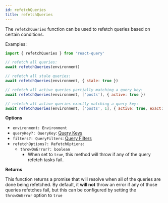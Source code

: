 ```yaml
---
id: refetchQueries
title: refetchQueries
---
```


The `refetchQueries` function can be used to refetch queries based on certain conditions.

Examples:

```js
import { refetchQueries } from 'react-query'

// refetch all queries:
await refetchQueries(environment)

// refetch all stale queries:
await refetchQueries(environment, { stale: true })

// refetch all active queries partially matching a query key:
await refetchQueries(environment, ['posts'], { active: true })

// refetch all active queries exactly matching a query key:
await refetchQueries(environment, ['posts', 1], { active: true, exact: true })
```

**Options**

- `environment: Environment`
- `queryKey?: QueryKey`: [Query Keys](../guides/query-keys)
- `filters?: QueryFilters`: [Query Filters](../guides/query-filters)
- `refetchOptions?: RefetchOptions`:
  - `throwOnError?: boolean`
    - When set to `true`, this method will throw if any of the query refetch tasks fail.

**Returns**

This function returns a promise that will resolve when all of the queries are done being refetched. By default, it **will not** throw an error if any of those queries refetches fail, but this can be configured by setting the `throwOnError` option to `true`
